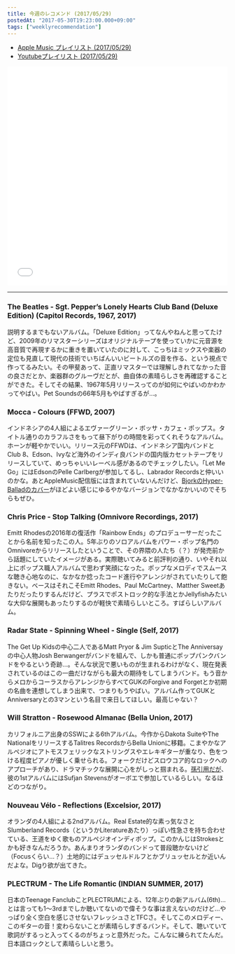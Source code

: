 ```yaml
---
title: 今週のレコメンド (2017/05/29)
postedAt: "2017-05-30T19:23:00.000+09:00"
tags: ["weeklyrecommendation"]
---
```


* [Apple Music プレイリスト (2017/05/29)](https://itunes.apple.com/jp/playlist/%E4%BB%8A%E9%80%B1%E3%81%AE%E3%83%AC%E3%82%B3%E3%83%A1%E3%83%B3%E3%83%89-2017-05-29/idpl.acb8673512cb410ea6274f3a48af97e7)
* [Youtubeプレイリスト (2017/05/29)](https://www.youtube.com/playlist?list=PLegnWsUgQaycTbI3vUmGYqpzZItRkf2a5)
<iframe src="//tools.applemusic.com/embed/v1/playlist/pl.acb8673512cb410ea6274f3a48af97e7?country=jp" height="500px" width="100%" frameborder="0"></iframe> 

---

### The Beatles - Sgt. Pepper’s Lonely Hearts Club Band (Deluxe Edition) (Capitol Records, 1967, 2017)

説明するまでもないアルバム。「Deluxe Edition」ってなんやねんと思ってたけど、2009年のリマスターシリーズはオリジナルテープを使っていかに元音源を高音質で再現するかに重きを置いていたのに対して、こっちはミックスや楽器の定位も見直して現代の技術でいちばんいいビートルズの音を作る、という視点で作ってるみたい。その甲斐あって、正直リマスターでは理解しきれてなかった音の良さだとか、楽器群のグルーヴだとが、曲自体の素晴らしさを再確認することができた。そしてその結果、1967年5月リリースってのが如何にやばいのかわかってやばい。Pet Soundsの66年5月もやばすぎるが…。

### Mocca - Colours (FFWD, 2007)

インドネシアの4人組によるエヴァーグリーン・ボッサ・カフェ・ポップス。タイトル通りのカラフルさをもって昼下がりの時間を彩ってくれそうなアルバム。ホーンが軽やかでいい。リリース元のFFWDは、インドネシア国内バンドとClub 8、Edson、Ivyなど海外のインディ良バンドの国内版カセットテープをリリースしていて、めっちゃいいレーベル感があるのでチェックしたい。「Let Me Go」にはEdsonのPelle Carlbergが参加してるし、Labrador Recordsと仲いいのかな。あとAppleMusic配信版には含まれていないんだけど、[BjorkのHyper-Balladのカバー](https://www.youtube.com/watch?v=JMwDx476RQY)がほどよい感じにゆるやかなバージョンでなかなかいいのでそちらもぜひ。

### Chris Price - Stop Talking (Omnivore Recordings, 2017)

Emitt Rhodesの2016年の復活作「Rainbow Ends」のプロデューサーだったことから名前を知ったこの人。5年ぶりのソロアルバムをパワー・ポップ名門のOmnivoreからリリースしたということで、その界隈の人たち（？）が発売前から話題にしていたイメージがある。実際聴いてみると前評判の通り、いやそれ以上にポップス職人アルバムで思わず笑顔になった。ポップなメロディでスムースな聴き心地なのに、なかなか捻ったコード進行やアレンジがされていたりして飽きない。ベースはそれこそEmitt Rhodes、Paul McCartney、Matther Sweetあたりだったりするんだけど、プラスでポストロック的な手法とかJellyfishみたいな大仰な展開もあったりするのが軽快で素晴らしいところ。すばらしいアルバム。

### Radar State - Spinning Wheel - Single (Self, 2017)

The Get Up Kidsの中心二人であるMatt Pryor & Jim SupticとThe Anniversayの中心人物Josh Berwangerがバンドを組んで、しかも普通にポップパンクバンドをやるという奇跡…。そんな状況で悪いものが生まれるわけがなく、現在発表されているのはこの一曲だけながらも最大の期待をしてしまうバンド。もう音からメロからコーラスからアレンジからすべてGUKのForgive and Forgetとか初期の名曲を連想してしまう出来で、つまりもうやばい。アルバム作ってGUKとAnniversaryとの3マンという名目で来日してほしい。最高じゃない？

### Will Stratton - Rosewood Almanac (Bella Union, 2017)

カリフォルニア出身のSSWによる6thアルバム。今作からDakota SuiteやThe NationalをリリースするTalitres RecordsからBella Unionに移籍。こまやかなアルペジオにアトモスフェリックなストリングスやエレキギターが重なり、色をつける程度ピアノが優しく乗せられる。フォークだけどスロウコア的なロックへのアプローチがあり、ドラマチックな展開に心をがしっと掴まれる。[孫引用だが](http://blog.livedoor.jp/summerbreeze1/archives/6610484.html)、彼の1stアルバムにはSufjan Stevensがオーボエで参加しているらしい。なるほどのつながり。

### Nouveau Vélo - Reflections (Excelsior, 2017)

オランダの4人組による2ndアルバム。Real Estate的な素っ気なさとSlumberland Records（というかLiteratureあたり）っぽい性急さを持ち合わせている、王道をゆく歌ものアルペジオインディポップ。このかんじはStrokesとかも好きなんだろうか。あんまりオランダのバンドって普段聴かないけど（Focusくらい…？）土地的にはデュッセルドルフとかブリュッセルとか近いんだよな。Digり欲が出てきた。

### PLECTRUM - The Life Romantic (INDIAN SUMMER, 2017)

日本のTeenage FanclubことPLECTRUMによる、12年ぶりの新アルバム(6th)…とは言っても1〜3rdまでしか聴いてないので偉そうな事は言えないのだけど…やっぱり全く空白を感じさせないフレッシュさとTFCさ。そしてこのメロディー、このギターの音！変わらないことが素晴らしすぎるバンド。そして、聴いていて歌詞がするっと入ってくるのがちょっと意外だった。こんなに練られてたんだ。日本語ロックとして素晴らしいと思う。